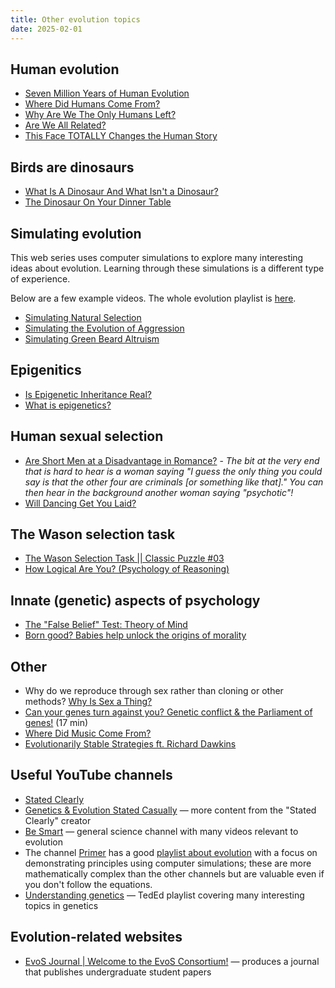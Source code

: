 ```yaml
---
title: Other evolution topics
date: 2025-02-01
---
```


## Human evolution

- [Seven Million Years of Human Evolution](https://www.youtube.com/watch?v=DZv8VyIQ7YU)
- [Where Did Humans Come From?](https://www.youtube.com/watch?v=WD9AYN7JnFM&list=PLsmqeqKj7M-pS2SyV82Y4CGyihKLCW35w&index=2)
- [Why Are We The Only Humans Left?](https://www.youtube.com/watch?v=dbHj-Q1FTj8)
- [Are We All Related?](https://www.youtube.com/watch?v=mnYSMhR3jCI&list=PLsmqeqKj7M-pS2SyV82Y4CGyihKLCW35w&index=3)
- [This Face TOTALLY Changes the Human Story](https://www.youtube.com/watch?v=ettIbYhADjI)

## Birds are dinosaurs

- [What Is A Dinosaur And What Isn't a Dinosaur?](https://www.youtube.com/watch?v=5_8h_Pwy15s)
- [The Dinosaur On Your Dinner Table](https://www.youtube.com/watch?v=gQJHuG1Byj0&list=PLsmqeqKj7M-rZTTXNXuL07poGP5B6TKKu&index=48)

## Simulating evolution

This web series uses computer simulations to explore many interesting ideas about evolution. Learning through these simulations is a different type of experience.

Below are a few example videos. The whole evolution playlist is [here](https://www.youtube.com/watch?v=oDvzbBRiNlA&list=PLKortajF2dPBWMIS6KF4RLtQiG6KQrTdB).

- [Simulating Natural Selection](https://www.youtube.com/watch?v=0ZGbIKd0XrM)
- [Simulating the Evolution of Aggression](https://www.youtube.com/watch?v=YNMkADpvO4w)
- [Simulating Green Beard Altruism](https://www.youtube.com/watch?v=goePYJ74Ydg)

## Epigenitics

- [Is Epigenetic Inheritance Real?](https://www.youtube.com/watch?v=81rFpRsF80c&list=PLsmqeqKj7M-rZTTXNXuL07poGP5B6TKKu&index=101)
- [What is epigenetics?](https://www.youtube.com/watch?v=_aAhcNjmvhc)

## Human sexual selection

- [Are Short Men at a Disadvantage in Romance?](http://youtu.be/AR3YR1ZTonc)
		- _The bit at the very end that is hard to hear is a woman saying "I guess the only thing you could say is that the other four are criminals [or something like that]." You can then hear in the background another woman saying "psychotic"!_
- [Will Dancing Get You Laid?](https://www.youtube.com/watch?v=kqx0-ol5qeQ)

## The Wason selection task

- [The Wason Selection Task || Classic Puzzle #03](https://www.youtube.com/watch?v=iR97LBgpsl8)
- [How Logical Are You? (Psychology of Reasoning)](https://www.youtube.com/watch?v=t7NE7apn-PA)

## Innate (genetic) aspects of psychology

- [The "False Belief" Test: Theory of Mind](https://www.youtube.com/watch?v=8hLubgpY2_w)
- [Born good? Babies help unlock the origins of morality](https://www.youtube.com/watch?v=FRvVFW85IcU)

## Other

- Why do we reproduce through sex rather than cloning or other methods? [Why Is Sex a Thing?](https://www.youtube.com/watch?v=KdceuaRZno4&list=PLsmqeqKj7M-rZTTXNXuL07poGP5B6TKKu&index=12)
- [Can your genes turn against you? Genetic conflict & the Parliament of genes!](https://www.youtube.com/watch?v=LtmAHmTLYy0&list=PLInNVsmlBUlQT_peuWctrmGMiLngK-6fb&index=1) (17 min)
- [Where Did Music Come From?](https://www.youtube.com/watch?v=5_3OS0nY3WQ)
- [Evolutionarily Stable Strategies ft. Richard Dawkins](https://www.youtube.com/watch?v=mUxt--mMjwA)

## Useful YouTube channels

- [Stated Clearly](https://www.youtube.com/user/sciencestatedclearly)
- [Genetics & Evolution Stated Casually](https://www.youtube.com/c/StatedCasually) — more content from the "Stated Clearly" creator
- [Be Smart](https://www.youtube.com/user/itsokaytobesmart) — general science channel with many videos relevant to evolution
- The channel [Primer](https://www.youtube.com/c/PrimerLearning) has a good [playlist about evolution](https://www.youtube.com/playlist?list=PLKortajF2dPBWMIS6KF4RLtQiG6KQrTdB) with a focus on demonstrating principles using computer simulations; these are more mathematically complex than the other channels but are valuable even if you don't follow the equations.
- [Understanding genetics](https://www.youtube.com/playlist?list=PLJicmE8fK0EiuxzIxoeC7R3-EFUrtaf9t) — TedEd playlist covering many interesting topics in genetics

## Evolution-related websites

- [EvoS Journal | Welcome to the EvoS Consortium!](https://evostudies.org/evos-journal/) — produces a journal that publishes undergraduate student papers
